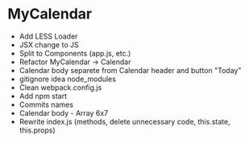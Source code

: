 # MyCalendar
* Add LESS Loader
* JSX change to JS
* Split to Components (app.js, etc.)
* Refactor MyCalendar -> Calendar
* Calendar body separete from Calendar header and button "Today"
* gitignore idea node_modules
* Clean webpack.config.js
* Add npm start
* Commits names
* Calendar body - Array 6x7 
* Rewrite index.js (methods, delete unnecessary code, this.state, this.props)
